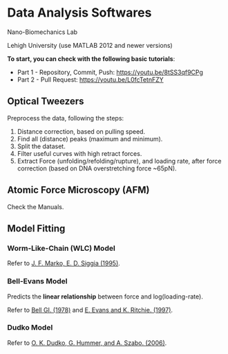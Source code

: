 # Data Analysis Softwares

  Nano-Biomechanics Lab

  Lehigh University (use MATLAB 2012 and newer versions)
  
  **To start, you can check with the following basic tutorials**:
  * Part 1 - Repository, Commit, Push: https://youtu.be/8tSS3qf9CPg
  * Part 2 - Pull Request: https://youtu.be/L0fcTetnFZY
  

## Optical Tweezers
Preprocess the data, following the steps:
1. Distance correction, based on pulling speed.
2. Find all (distance) peaks (maximum and minimum).
3. Split the dataset.
4. Filter useful curves with high retract forces.
5. Extract Force (unfolding/refolding/rupture), and loading rate, after force correction (based on DNA overstretching force ~65pN).

## Atomic Force Microscopy (AFM)
Check the Manuals.

## Model Fitting
### Worm-Like-Chain (WLC) Model

  Refer to [J. F. Marko, E. D. Siggia (1995)](http://www.physics.rockefeller.edu/siggia/Publications/1990-9_files/markoMacromol1995.pdf).

### Bell-Evans Model

  Predicts the **linear relationship** between force and log(loading-rate).

  Refer to [Bell GI. (1978)](https://www.ncbi.nlm.nih.gov/pubmed/347575) and [E. Evans and K. Ritchie. (1997)](https://www.ncbi.nlm.nih.gov/pmc/articles/PMC1184350/).

### Dudko Model

  Refer to [O. K. Dudko, G. Hummer, and A. Szabo. (2006)](https://www.ncbi.nlm.nih.gov/pubmed/16605793).
